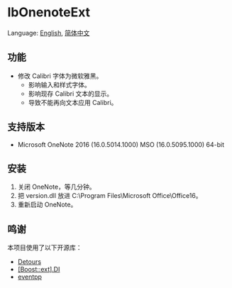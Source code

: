 # IbOnenoteExt
Language: [English](README.md), [简体中文](README.zh-Hans)

## 功能
* 修改 Calibri 字体为微软雅黑。
    * 影响输入和样式字体。
    * 影响现存 Calibri 文本的显示。
    * 导致不能再向文本应用 Calibri。

## 支持版本
* Microsoft OneNote 2016 (16.0.5014.1000) MSO (16.0.5095.1000) 64-bit

## 安装
1. 关闭 OneNote，等几分钟。
1. 把 version.dll 放进 C:\Program Files\Microsoft Office\Office16。
1. 重新启动 OneNote。

## 鸣谢
本项目使用了以下开源库：

* [Detours](https://github.com/microsoft/detours)
* [[Boost::ext].DI](https://github.com/boost-ext/di)
* [eventpp](https://github.com/wqking/eventpp)